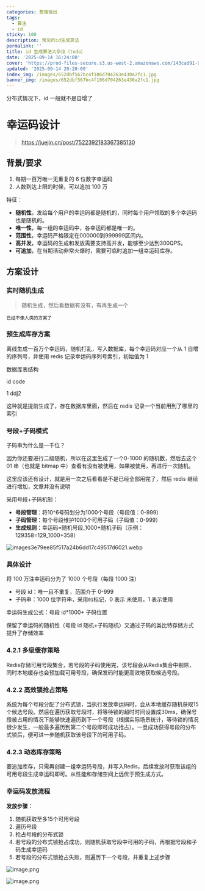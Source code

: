 ```yaml
---
categories: 整理输出
tags:
  - 算法
  - id
sticky: 100
description: 常见的id生成算法
permalink: ''
title: id 生成算法大杂烩（todo）
date: '2025-09-14 16:24:00'
cover: 'https://prod-files-secure.s3.us-west-2.amazonaws.com/143cad91-961b-48b0-82dc-78fbb6eb5abe/66bdab08-2c95-4215-a279-9a664fd9f37b/wallhaven-85lly2.jpg?X-Amz-Algorithm=AWS4-HMAC-SHA256&X-Amz-Content-Sha256=UNSIGNED-PAYLOAD&X-Amz-Credential=ASIAZI2LB466UQO4QHSK%2F20250917%2Fus-west-2%2Fs3%2Faws4_request&X-Amz-Date=20250917T190049Z&X-Amz-Expires=3600&X-Amz-Security-Token=IQoJb3JpZ2luX2VjEDEaCXVzLXdlc3QtMiJHMEUCIFnQb8oLnxhlxvkPXog7umtzy72MSTB0GWuBFcwXF36SAiEA5weTpRpvwDVl9PlU091%2FCLGjYvTD85ZrzS0jdhIk6XkqiAQIqv%2F%2F%2F%2F%2F%2F%2F%2F%2F%2FARAAGgw2Mzc0MjMxODM4MDUiDIuQR78HjJd5FUcZbircA2EGCoPC9Z1%2BZ9JOojymoVzA%2Bmg6sjTJPR71w1miBUjACiTv3KYMaaN%2FpQM5HXeFLC8WSqui7Yt2P1VHHfBSBjONGboAmT5aWgOcpAw8oqg21GSutEKihcCzLdy0G3QQZD8fpsPQecPT2hZrizpkN0MsiGLrq22MuhJt0ifYDQGZCMikaBoz%2FR4tHye6JpzzMhvRKZCd34ASmWEbeKWImkPpQWsANkDPMeEXy%2Bll2%2Fqod8NhQKcXdJ3USSr2ZdcAo%2FpjvYnNDUJJZkEMtgYq2%2BSIV2XAOTnQUDgYreeY5riJqbvvq%2B%2Fa%2BKrKzYadZrkcR%2FNytRjt5wSTEfenbMRi7jEYToWS4ngRDif8gfRdsKt9hgBP0cwaJQuyXbbRB2gcS5vj%2BAsiiiCp8Ko6FKwwqldhNxR7DzuIlMEv24w2bPnCGgVjkT%2B%2BWyJ7%2FLaNJkT7Fn7n0ce8cK%2BA5%2Bc9NFgD%2FRFBTm5gfCJv2bp6cWPregP0OvbVyaohbAr80ZsgELwEHEKBP%2BzwVSjIX17vtEUWH%2BTcxJKi6V3Jy%2FFL8YSKTAnM%2FFXH3xx8PbUT1d2Rjx1ABSsmtyQdaOIsAycgTJw10HKI%2B8sMbAiJtPdf4JDkTgqEwivVd67vi4tuSSeUMP3Xq8YGOqUB26x1%2FUU4SPP%2BjHqmmbYyUjlFa%2BKb5tkT1VOnoJDBoL4zRDS1gNwGYgzCJKbF1IRvwH6mxo02usNplr9xEs1zdhK7SRxSVeg4imaGLNMOmDvrkThpSCNV6MTBryb36MmH851bA1fmjU%2BWw3rDEIqEPw0bL8iQ1oFiuoCeVhfNoOJoIwZPxn0dYycj43fSP8mMS6m99bfvbqWv8sllM%2FB9zLIdHHjG&X-Amz-Signature=dd43cba0f5ed643675fbe90230931d2e0c616da636b09750fb9aba5b1decdbfb&X-Amz-SignedHeaders=host&x-amz-checksum-mode=ENABLED&x-id=GetObject'
updated: '2025-09-14 20:20:00'
index_img: /images/652dbf567bc4f106d704263e430a2fc1.jpg
banner_img: /images/652dbf567bc4f106d704263e430a2fc1.jpg
---
```


分布式情况下，id 一般就不是自增了


# 幸运码设计

> https://juejin.cn/post/7522392183367385130

## 背景/要求

1. 每期一百万唯一无重复的 6 位数字幸运码
2. 人数到达上限的时候，可以追加 100 万

特征：

- **随机性**，发给每个用户的幸运码都是随机的，同时每个用户领取的多个幸运码也是随机的。
- **唯一性**，每一组的幸运码中，各幸运码都是唯一的。
- **范围性**，幸运码严格限定在000000到999999区间内。
- **高并发**，幸运码的生成和发放需要支持高并发，能够至少达到300QPS。
- **可追加**，在当期活动非常火爆时，需要可临时追加一组幸运码库存。

## 方案设计


### 实时随机生成

> 随机生成，然后看数据有没有，有再生成一个

`已经不像人类的方案了`


### 预生成库存方案


离线生成一百万个幸运码，随机打乱，写入数据库，每个幸运码对应一个从 1 自增的序列号，并使用 redis 记录幸运码序列号索引，初始值为 1


数据库表结构


id code


1 ddj2


这种就是提前生成了，存在数据库里面，然后在 redis 记录一个当前用到了哪里的索引


### 号段+子码模式


子码串为什么是一千位？


因为你还要进行二级随机，所以在这里生成了一个0-1000 的随机数，然后去这个 01 串（也就是 bitmap 中）查看有没有被使用，如果被使用，再进行一次随机。


这里应该还有设计，就是用一次之后看看是不是已经全部用完了，然后 redis 继续进行增加，文章并没有说明


采用号段+子码机制：

- **号段管理**：将10^6号码划分为1000个号段（号段值：0-999）
- **子码管理**：每个号段维护1000个可用子码（子码值：0-999）
- **生成规则**：幸运码=随机号段_1000+随机子码（示例：129358=129_1000+358）

![images3e79ee85f517a24b6dd17c49517d6021.webp](/images/00898df9e2516fa4f0f181649bb7126d.webp)


### 具体设计


将 100 万注幸运码分为了 1000 个号段（每段 1000 注）

- 号段 id：唯一且不重复，范围介于 0-999
- 子码串：1000 位字符串，采用`01`标记，0 表示 未使用，1 表示使用

幸运码生成公式：号段 id*1000+ 子码位置


保留了幸运码的随机性（号段 id 随机+子码随机）又通过子码的类比特存储方式提升了存储效率


### 4.2.1 多级缓存策略


Redis存储可用号段集合，若号段的子码使用完，该号段会从Redis集合中剔除，同时本地缓存也会预加载可用号段，确保发码时能更高效地获取候选号段。


### 4.2.2 高效锁抢占策略


系统为每个号段分配了分布式锁，当执行发放幸运码时，会从本地缓存随机获取15个候选号段。然后在遍历获取号段时，将等待锁的超时时间设置成30ms，确保号段被占用的情况下能够快速遍历到下一个号段（根据实际场景统计，等待锁的情况很少发生，一般最多遍历到第二个号段即可成功抢占）。一旦成功获得号段的分布式锁后，便可进一步随机获取该号段下的可用子码。


### 4.2.3 动态库存策略


要追加库存，只需再创建一组幸运码号段，并写入Redis，后续发放时获取该组的可用号段生成幸运码即可。从性能和存储空间上远优于预生成方式。


### 幸运码发放流程


**发放步骤**：

1. 随机获取至多15个可用号段
2. 遍历号段
3. 抢占号段的分布式锁
4. 若号段的分布式锁抢占成功，则随机获取号段中可用的子码，再根据号段和子码生成幸运码
5. 若号段的分布式锁抢占失败，则遍历下一个号段，并重复上述步骤

![image.png](/images/035399511e7a9d2be97ad9c7b0b1c6d7.png)


![image.png](/images/26032740c6d1a88a70a626c31b95f6fc.png)

